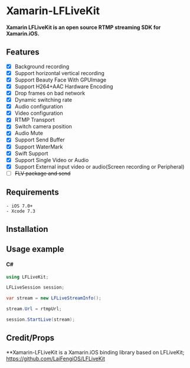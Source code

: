 # Xamarin-LFLiveKit

**Xamarin LFLiveKit is an open source RTMP streaming SDK for Xamarin.iOS.**  

## Features

- [x] 	Background recording
- [x] 	Support horizontal vertical recording
- [x] 	Support Beauty Face With GPUImage
- [x] 	Support H264+AAC Hardware Encoding
- [x] 	Drop frames on bad network 
- [x] 	Dynamic switching rate
- [x] 	Audio configuration
- [x] 	Video configuration
- [x] 	RTMP Transport
- [x] 	Switch camera position
- [x] 	Audio Mute
- [x] 	Support Send Buffer
- [x] 	Support WaterMark
- [x] 	Swift Support
- [x] 	Support Single Video or Audio 
- [x] 	Support External input video or audio(Screen recording or Peripheral)
- [ ] 	~~FLV package and send~~

## Requirements
    - iOS 7.0+
    - Xcode 7.3
  
## Installation
	
## Usage example 

#### C#
```c#
using LFLiveKit;

LFLiveSession session;

var stream = new LFLiveStreamInfo();

stream.Url = rtmpUrl;

session.StartLive(stream);
```

## Credit/Props
 **Xamarin-LFLiveKit is a Xamarin.iOS binding library based on LFLiveKit; https://github.com/LaiFengiOS/LFLiveKit
